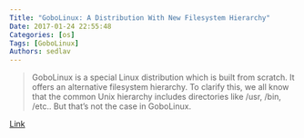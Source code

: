 ```yaml
---
Title: "GoboLinux: A Distribution With New Filesystem Hierarchy"
Date: 2017-01-24 22:55:48
Categories: [os]
Tags: [GoboLinux]
Authors: sedlav
---
```


> GoboLinux is a special Linux distribution which is built from scratch. It offers an alternative filesystem hierarchy. To clarify this, we all know that the common Unix hierarchy includes directories like /usr, /bin, /etc.. But that’s not the case in GoboLinux.

[Link](https://fosspost.org/2017/01/22/gobolinux-a-linux-distribution-with-new-filesystem-hierarchy/)
